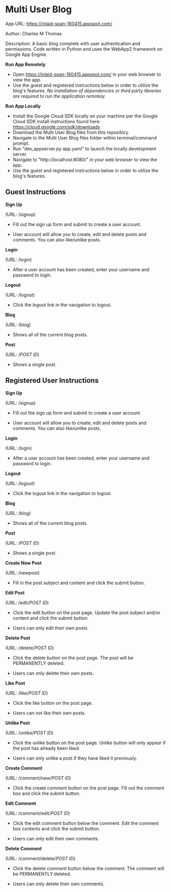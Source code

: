 Multi User Blog
==============
App URL: https://inlaid-span-160415.appspot.com/

Author: Charles M Thomas

Description: A basic blog complete with user authentication and permissions. Code written in Python and uses the WebApp2 framework on Google App Engine.

**Run App Remotely**
- Open https://inlaid-span-160415.appspot.com/ in your web browser to view the app.
- Use the guest and registered instructions below in order to utilize the blog's features.
*No installation of dependencies or third party libraries are required to run the application remotely.*

**Run App Locally**
- Install the Google Cloud SDK locally on your machine per the Google Cloud SDK install instructions found here: https://cloud.google.com/sdk/downloads
- Download the Multi User Blog files from this repository.
- Navigate to the Multi User Blog files folder within terminal/command prompt.
- Run "dev_appserver.py app.yaml" to launch the locally development server.
- Navigate to "http://localhost:8080/" in your web browser to view the app.
- Use the guest and registered instructions below in order to utilize the blog's features.

Guest Instructions
------------------
**Sign Up**

(URL: /signup)
- Fill out the sign up form and submit to create a user account.
* User account will allow you to create, edit and delete posts and comments. You can also like/unlike posts.

**Login**

(URL: /login)
- After a user account has been created, enter your username and password to login.

**Logout**

(URL: /logout)
- Click the logout link in the navigation to logout.

**Blog**

(URL: /blog)
- Shows all of the current blog posts.

**Post**

(URL: /*POST ID*)
- Shows a single post.

Registered User Instructions
----------------------------
**Sign Up**

(URL: /signup)
- Fill out the sign up form and submit to create a user account.
* User account will allow you to create, edit and delete posts and comments. You can also like/unlike posts.

**Login**

(URL: /login)
- After a user account has been created, enter your username and password to login.

**Logout**

(URL: /logout)
- Click the logout link in the navigation to logout.


**Blog**

(URL: /blog)
- Shows all of the current blog posts.

**Post**

(URL: /*POST ID*)
- Shows a single post.

**Create New Post**

(URL: /newpost)
- Fill in the post subject and content and click the submit button.

**Edit Post**

(URL: /edit/*POST ID*)
- Click the edit button on the post page. Update the post subject and/or content and click the submit button.
* Users can only edit their own posts.

**Delete Post**

(URL: /delete/*POST ID*)
- Click the delete button on the post page. The post will be PERMANENTLY deleted.
* Users can only delete their own posts.

**Like Post**

(URL: /like/*POST ID*)
- Click the like button on the post page.
* Users can not like their own posts.

**Unlike Post**

(URL: /unlike/*POST ID*)
- Click the unlike button on the post page. Unlike button will only appear if the post has already been liked.
* Users can only unlike a post if they have liked it previously.

**Create Comment**

(URL: /comment/new/*POST ID*)
- Click the create comment button on the post page. Fill out the comment box and click the submit button.

**Edit Comment**

(URL: /comment/edit/*POST ID*)
- Click the edit comment button below the comment. Edit the comment box contents and click the submit button.
* Users can only edit their own comments.

**Delete Comment**

(URL: /comment/delete/*POST ID*)
- Click the delete comment button below the comment. The comment will be PERMANENTLY deleted.
* Users can only delete their own comments.
